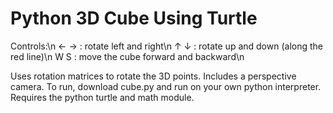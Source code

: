 # Python 3D Cube Using Turtle

Controls:\n
← → : rotate left and right\n
↑ ↓ : rotate up and down (along the red line)\n
W S : move the cube forward and backward\n

Uses rotation matrices to rotate the 3D points. Includes a perspective camera.
To run, download cube.py and run on your own python interpreter. Requires the python turtle and math module.

